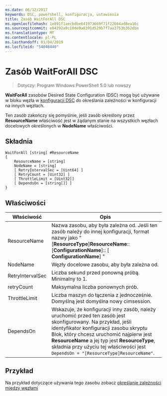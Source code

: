 ```yaml
---
ms.date: 06/12/2017
keywords: DSC, powershell, konfiguracja, ustawienia
title: Zasób WaitForAll DSC
ms.openlocfilehash: 1e891f1aecbdbe641973669f71f22664ad8ea16c
ms.sourcegitcommit: e04292a9c10de9a8391d529b7f7aa3753b362dbe
ms.translationtype: MT
ms.contentlocale: pl-PL
ms.lasthandoff: 01/04/2019
ms.locfileid: "54048440"
---
```

# <a name="dsc-waitforall-resource"></a>Zasób WaitForAll DSC

> Dotyczy: Program Windows PowerShell 5.0 lub nowszy

**WaitForAll** zasobów Desired State Configuration (DSC) mogą być używane w bloku węzła w [konfiguracji DSC](../../../configurations/configurations.md) do określania zależności w konfiguracji na innych węzłach.

Ten zasób zakończy się pomyślnie, jeśli zasób określony przez **ResourceName** właściwość jest w żądanym stanie na wszystkich węzłach docelowych określonych w **NodeName** właściwości.

## <a name="syntax"></a>Składnia

```
WaitForAll [string] #ResourceName
{
    ResourceName = [string]
    NodeName = [string]
    [ RetryIntervalSec = [Uint64] ]
    [ RetryCount = [Uint32] ]
    [ ThrottleLimit = [Uint32]]
    [ DependsOn = [string[]] ]
}
```

## <a name="properties"></a>Właściwości

|  Właściwość  |  Opis   |
|---|---|
| ResourceName| Nazwa zasobu, aby była zależna od. Jeśli ten zasób należy do innej konfiguracji, format nazwy jako "[__ResourceType__]__ResourceName__:: [__ConfigurationName__]:: [ __ConfigurationName__] "|
| NodeName| Węzły docelowe zasobu, aby była zależna od.|
| RetryIntervalSec| Liczba sekund przed ponowną próbą. Minimalny to 1.|
| retryCount| Maksymalna liczba ponownych prób.|
| ThrottleLimit| Liczba maszyn do łączenia z jednocześnie. Domyślną jest domyślna nowy cimsession.|
| DependsOn | Wskazuje, że konfiguracji inny zasób, należy uruchomić przed ten zasób jest skonfigurowany. Na przykład, jeśli identyfikator konfiguracji zasobu skryptu Blok, który chcesz uruchomić najpierw jest __ResourceName__ a jej typ jest __ResourceType__, składnia przy użyciu tej właściwości jest `DependsOn = "[ResourceType]ResourceName"`.|

## <a name="example"></a>Przykład

Na przykład dotyczące używania tego zasobu zobacz [określanie zależności między węzłami](../../../configurations/crossNodeDependencies.md)
